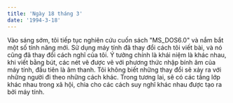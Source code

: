 ```yaml
---
title: 'Ngày 18 tháng 3'
date: '1994-3-18'
---
```


Vào sáng sớm, tôi tiếp tục nghiên cứu cuốn sách "MS_DOS6.0" và nắm bắt một số tính năng mới. Sử dụng máy tính đã thay đổi cách tôi viết bài, và nó cũng đã thay đổi cách nghĩ của tôi. Ý tưởng chính là khái niệm là khác nhau, khi viết bằng bút, các nét vẽ được vẽ với phương thức nhập bính âm của máy tính, đầu tiên là âm thanh. Tôi không biết những thay đổi sẽ xảy ra với những người đi theo những cách khác. Trong tương lai, sẽ có các tầng lớp khác nhau trong xã hội, chia cho các cách suy nghĩ khác nhau được tạo ra bởi máy tính.


